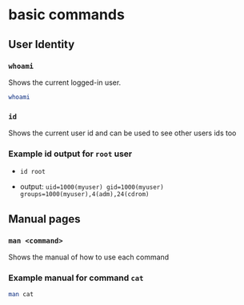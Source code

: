 # basic commands 
##  User Identity

### `whoami`
Shows the current logged-in user.
```bash
whoami
```
 ### `id`
 Shows the current user id and can be used to see other users ids too 
 ### Example id output for `root` user 
 * ```command:
   id root
   ```
 * output:
   `uid=1000(myuser) gid=1000(myuser) groups=1000(myuser),4(adm),24(cdrom)`  
## Manual pages 
### `man <command>`
Shows the manual of how to use each command
### Example manual for command `cat`
```bash
man cat
``` 
